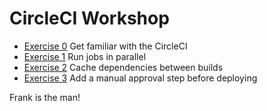 # CircleCI Workshop

- [Exercise 0](exercises/exercise-0.md) Get familiar with the CircleCI
- [Exercise 1](exercises/exercise-1.md) Run jobs in parallel
- [Exercise 2](exercises/exercise-2.md) Cache dependencies between builds
- [Exercise 3](exercises/exercise-3.md) Add a manual approval step before deploying

Frank is the man!
